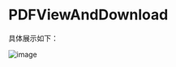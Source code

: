 # PDFViewAndDownload
具体展示如下：

![image](https://github.com/fenglinyunshi/PDFViewAndDownload/blob/master/PDFViewAndDownload/pdf展示.gif)
